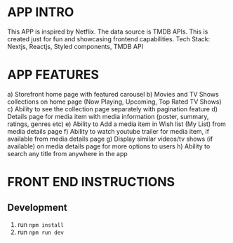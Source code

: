 # APP INTRO
This APP is inspired by Netflix. The data source is TMDB APIs.
This is created just for fun and showcasing frontend capabilities.
Tech Stack: Nextjs, Reactjs, Styled components, TMDB API

# APP FEATURES
a) Storefront home page with featured carousel
b) Movies and TV Shows collections on home page (Now Playing, Upcoming, Top Rated TV Shows)
c) Ability to see the collection page separately with pagination feature
d) Details page for media item with media information (poster, summary, ratings, genres etc)
e) Ability to Add a media item in Wish list (My List) from media details page
f) Ability to watch youtube trailer for media item, if available from media details page
g) Display similar videos/tv shows (if available) on media details page for more options to users
h) Ability to search any title from anywhere in the app


# FRONT END INSTRUCTIONS

## Development

1. run `npm install`
2. run `npm run dev`

